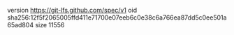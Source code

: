 version https://git-lfs.github.com/spec/v1
oid sha256:12f5f2065005ffd411e71700e07eeb6c0e38c6a766ea87dd5c0ee501a65ad804
size 11556
